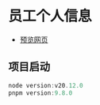 # 员工个人信息

- [预览网页](https://test-demo-34t1.vercel.app/)

## 项目启动

```js
node version:v20.12.0
pnpm version:9.8.0
```
